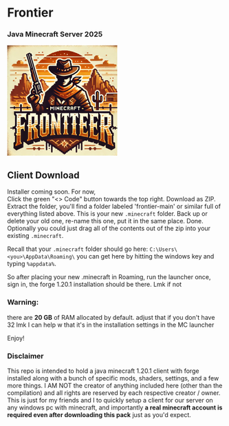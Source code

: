 # Frontier
### Java Minecraft Server 2025
![logo](./0A_frontier_misc/img/icon.png)
   
## Client Download
Installer coming soon. For now,     
Click the green "<> Code" button towards the top right. Download as ZIP. Extract the folder, you'll find a folder labeled 'frontier-main' or similar full of everything listed above. This is your new `.minecraft` folder. Back up or delete your old one, re-name this one, put it in the same place. Done.  
Optionally you could just drag all of the contents out of the zip into your existing `.minecraft`.
    
Recall that your `.minecraft` folder should go here: `C:\Users\<you>\AppData\Roaming\` you can get here by hitting the windows key and typing `%appdata%`.

So after placing your new .minecraft in Roaming, run the launcher once, sign in, the forge 1.20.1 installation should be there. Lmk if not

### Warning:
there are **20 GB** of RAM allocated by default. adjust that if you don't have 32 lmk I can help w that it's in the installation settings in the MC launcher

Enjoy!

### Disclaimer
This repo is intended to hold a java minecraft 1.20.1 client with forge installed along with a bunch of specific mods, shaders, settings, and a few more things. I AM NOT the creator of anything included here (other than the compilation) and all rights are reserved by each respective creator / owner. This is just for my friends and I to quickly setup a client for our server on any windows pc with minecraft, and importantly **a real minecraft account is required even after downloading this pack** just as you'd expect.
